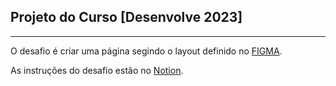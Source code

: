## Projeto do Curso [Desenvolve 2023]
<hr>

O desafio é criar uma página segindo o layout definido no [FIGMA](https://www.figma.com/file/dnb2Q3jLPC5sTk7ca4XvY7/Design-Trilhas-%7C-Desenvolve-2023?node-id=0%3A1&t=n7xA296ldMy81wmz-0).

As instruções do desafio estão no [Notion](https://milenaemmert.notion.site/Desafio-Criando-o-Footer-da-p-gina-a87c70459fb942aba9b62cc952a17128). 